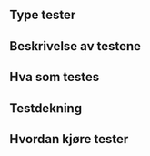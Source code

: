 ## Type tester

## Beskrivelse av testene

## Hva som testes

## Testdekning

## Hvordan kjøre tester
